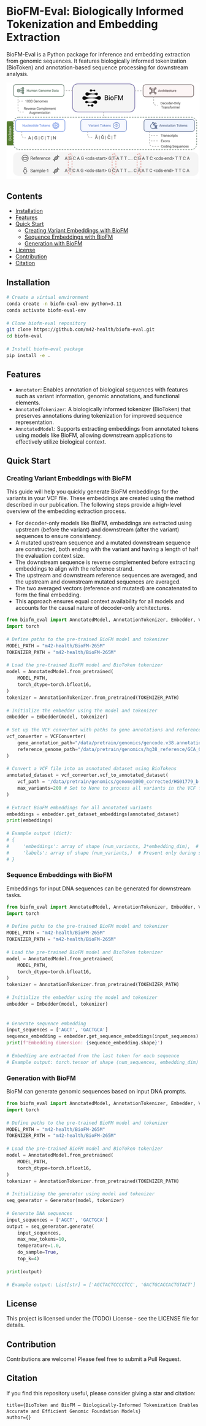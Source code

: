 # BioFM-Eval: Biologically Informed Tokenization and Embedding Extraction

BioFM-Eval is a Python package for inference and embedding extraction from genomic sequences. It features biologically informed tokenization (BioToken) and annotation-based sequence processing for downstream analysis.

![BioFM](BioFM.png)

## Contents

- [Installation](#installation)
- [Features](#features)
- [Quick Start](#quick-start)
    - [Creating Variant Embeddings with BioFM](#creating-variant-embeddings-with-biofm)
    - [Sequence Embeddings with BioFM](#sequence-embeddings-with-biofm)
    - [Generation with BioFM](#generation-with-biofm)
- [License](#license)
- [Contribution](#contribution)
- [Citation](#citation)

## Installation

```bash
# Create a virtual environment
conda create -n biofm-eval-env python=3.11
conda activate biofm-eval-env

# Clone biofm-eval repository
git clone https://github.com/m42-health/biofm-eval.git
cd biofm-eval

# Install biofm-eval package
pip install -e .

```

## Features

- `Annotator`: Enables annotation of biological sequences with features such as variant information, genomic annotations, and functional elements.
- `AnnotatedTokenizer`: A biologically informed tokenizer (BioToken) that preserves annotations during tokenization for improved sequence representation.
- `AnnotatedModel`: Supports extracting embeddings from annotated tokens using models like BioFM, allowing downstream applications to effectively utilize biological context.

## Quick Start

### Creating Variant Embeddings with BioFM

This guide will help you quickly generate BioFM embeddings for the variants in your VCF file. These embeddings are created using the method described in our publication. The following steps provide a high-level overview of the embedding extraction process.

- For decoder-only models like BioFM, embeddings are extracted using upstream (before the variant) and downstream (after the variant) sequences to ensure consistency.
- A mutated upstream sequence and a mutated downstream sequence are constructed, both ending with the variant and having a length of half the evaluation context size.
- The downstream sequence is reverse complemented before extracting embeddings to align with the reference strand.
- The upstream and downstream reference sequences are averaged, and the upstream and downstream mutated sequences are averaged.
- The two averaged vectors (reference and mutated) are concatenated to form the final embedding.
- This approach ensures equal context availability for all models and accounts for the causal nature of decoder-only architectures.

```python
from biofm_eval import AnnotatedModel, AnnotationTokenizer, Embedder, VCFConverter
import torch

# Define paths to the pre-trained BioFM model and tokenizer
MODEL_PATH = "m42-health/BioFM-265M"
TOKENIZER_PATH = "m42-health/BioFM-265M"

# Load the pre-trained BioFM model and BioToken tokenizer
model = AnnotatedModel.from_pretrained(
    MODEL_PATH,
    torch_dtype=torch.bfloat16,
)
tokenizer = AnnotationTokenizer.from_pretrained(TOKENIZER_PATH)

# Initialize the embedder using the model and tokenizer
embedder = Embedder(model, tokenizer)

# Set up the VCF converter with paths to gene annotations and reference genome
vcf_converter = VCFConverter(
    gene_annotation_path="/data/pretrain/genomics/gencode.v38.annotation.gff3",
    reference_genome_path="/data/pretrain/genomics/hg38_reference/GCA_000001405.15_GRCh38_no_alt_plus_hs38d1_analysis_set.fna"
)

# Convert a VCF file into an annotated dataset using BioTokens
annotated_dataset = vcf_converter.vcf_to_annotated_dataset(
    vcf_path = '/data/pretrain/genomics/genome1000_corrected/HG01779_b.vcf.gz', 
    max_variants=200 # Set to None to process all variants in the VCF file
)

# Extract BioFM embeddings for all annotated variants
embeddings = embedder.get_dataset_embeddings(annotated_dataset)
print(embeddings)

# Example output (dict):
# {
#     'embeddings': array of shape (num_variants, 2*embedding_dim),  # Numeric embeddings for each variant
#     'labels': array of shape (num_variants,)  # Present only during supervised embedding extraction
# }

```

### Sequence Embeddings with BioFM
Embeddings for input DNA sequences can be generated for downstream tasks.

```python
from biofm_eval import AnnotatedModel, AnnotationTokenizer, Embedder, VCFConverter
import torch

# Define paths to the pre-trained BioFM model and tokenizer
MODEL_PATH = "m42-health/BioFM-265M"
TOKENIZER_PATH = "m42-health/BioFM-265M"

# Load the pre-trained BioFM model and BioToken tokenizer
model = AnnotatedModel.from_pretrained(
    MODEL_PATH,
    torch_dtype=torch.bfloat16,
)
tokenizer = AnnotationTokenizer.from_pretrained(TOKENIZER_PATH)

# Initialize the embedder using the model and tokenizer
embedder = Embedder(model, tokenizer)


# Generate sequence embedding
input_sequences = ['AGCT', 'GACTGCA']
sequence_embedding = embedder.get_sequence_embeddings(input_sequences)
print(f'Embedding dimension: {sequence_embedding.shape}')

# Embedding are extracted from the last token for each sequence
# Example output: torch.tensor of shape (num_sequences, embedding_dim) 

```


### Generation with BioFM
BioFM can generate genomic sequences based on input DNA prompts.

```python
from biofm_eval import AnnotatedModel, AnnotationTokenizer, Embedder, VCFConverter, Generator
import torch

# Define paths to the pre-trained BioFM model and tokenizer
MODEL_PATH = "m42-health/BioFM-265M"
TOKENIZER_PATH = "m42-health/BioFM-265M"

# Load the pre-trained BioFM model and BioToken tokenizer
model = AnnotatedModel.from_pretrained(
    MODEL_PATH,
    torch_dtype=torch.bfloat16,
)
tokenizer = AnnotationTokenizer.from_pretrained(TOKENIZER_PATH)

# Initializing the generator using model and tokenizer
seq_generator = Generator(model, tokenizer)

# Generate DNA sequences
input_sequences = ['AGCT', 'GACTGCA']
output = seq_generator.generate(
    input_sequences, 
    max_new_tokens=10, 
    temperature=1.0, 
    do_sample=True, 
    top_k=4)

print(output)

# Example output: List[str] = ['AGCTACTCCCCTCC', 'GACTGCACCACTGTACT']

```

## License

This project is licensed under the (TODO) License - see the LICENSE file for details.

## Contribution

Contributions are welcome! Please feel free to submit a Pull Request. 

## Citation
If you find this repository useful, please consider giving a star and citation:
```
title={BioToken and BioFM – Biologically-Informed Tokenization Enables Accurate and Efficient Genomic Foundation Models}
author={}
```

